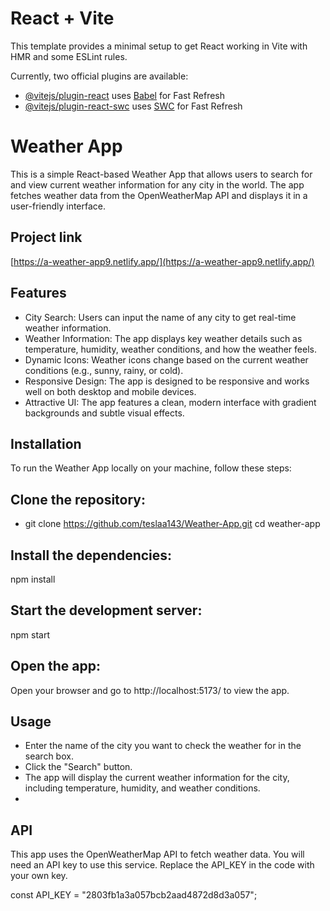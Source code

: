 # React + Vite

This template provides a minimal setup to get React working in Vite with HMR and some ESLint rules.

Currently, two official plugins are available:

- [@vitejs/plugin-react](https://github.com/vitejs/vite-plugin-react/blob/main/packages/plugin-react/README.md) uses [Babel](https://babeljs.io/) for Fast Refresh
- [@vitejs/plugin-react-swc](https://github.com/vitejs/vite-plugin-react-swc) uses [SWC](https://swc.rs/) for Fast Refresh


# Weather App
This is a simple React-based Weather App that allows users to search for and view current weather information for any city in the world. The app fetches weather data from the OpenWeatherMap API and displays it in a user-friendly interface.

## Project link
[https://a-weather-app9.netlify.app/](https://a-weather-app9.netlify.app/)

## Features
- City Search: Users can input the name of any city to get real-time weather information.
- Weather Information: The app displays key weather details such as temperature, humidity, weather conditions, and how the weather feels.
- Dynamic Icons: Weather icons change based on the current weather conditions (e.g., sunny, rainy, or cold).
- Responsive Design: The app is designed to be responsive and works well on both desktop and mobile devices.
- Attractive UI: The app features a clean, modern interface with gradient backgrounds and subtle visual effects.
  
## Installation
To run the Weather App locally on your machine, follow these steps:

## Clone the repository:


- git clone https://github.com/teslaa143/Weather-App.git
cd weather-app

## Install the dependencies:

npm install
## Start the development server:
npm start

## Open the app:
Open your browser and go to http://localhost:5173/ to view the app.

## Usage
- Enter the name of the city you want to check the weather for in the search box.
- Click the "Search" button.
- The app will display the current weather information for the city, including temperature, humidity, and weather conditions.
- 
## API
This app uses the OpenWeatherMap API to fetch weather data. You will need an API key to use this service. Replace the API_KEY in the code with your own key.

const API_KEY = "2803fb1a3a057bcb2aad4872d8d3a057";
